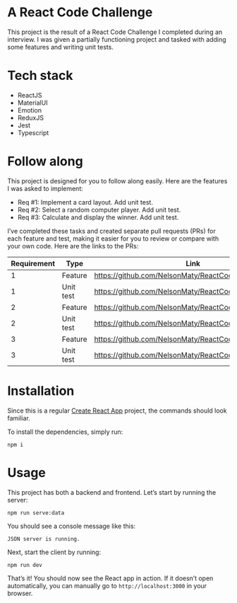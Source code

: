 # A React Code Challenge

This project is the result of a React Code Challenge I completed during an interview.
I was given a partially functioning project and tasked with adding some features and writing unit tests.

# Tech stack

- ReactJS
- MaterialUI
- Emotion
- ReduxJS
- Jest
- Typescript

# Follow along

This project is designed for you to follow along easily. Here are the features I was asked to implement:

- Req #1: Implement a card layout. Add unit test.
- Req #2: Select a random computer player. Add unit test.
- Req #3: Calculate and display the winner. Add unit test.

I’ve completed these tasks and created separate pull requests (PRs) for each feature and test, making it easier for you to review or compare with your own code.
Here are the links to the PRs:

| Requirement  | Type     | Link |
|----------|----------|----------|
| 1    | Feature   |  https://github.com/NelsonMaty/ReactCodeChallenge/pull/1 |
| 1    | Unit test |  https://github.com/NelsonMaty/ReactCodeChallenge/pull/2 |
| 2    | Feature   |  https://github.com/NelsonMaty/ReactCodeChallenge/pull/3 |
| 2    | Unit test |  https://github.com/NelsonMaty/ReactCodeChallenge/pull/4 |
| 3    | Feature   |  https://github.com/NelsonMaty/ReactCodeChallenge/pull/5 |
| 3    | Unit test |  https://github.com/NelsonMaty/ReactCodeChallenge/pull/6 |


# Installation

Since this is a regular [Create React App](https://create-react-app.dev/) project, the commands should look familiar.

To install the dependencies, simply run:
```
npm i
```

# Usage

This project has both a backend and frontend. Let’s start by running the server:

```
npm run serve:data
```

You should see a console message like this:

```
JSON server is running.
```

Next, start the client by running:

```
npm run dev
```

That’s it! You should now see the React app in action.
If it doesn’t open automatically, you can manually go to `http://localhost:3000` in your browser.


